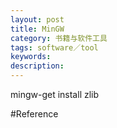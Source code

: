 ```yaml
---
layout: post
title: MinGW
category: 书籍与软件工具
tags: software／tool
keywords: 
description: 
---
```


mingw-get install zlib

#Reference

